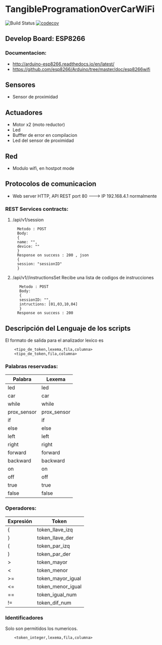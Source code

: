 # TangibleProgramationOverCarWiFi

![Build Status](https://travis-ci.org/ecvargase/CarWiFi.svg?branch=master)
[![codecov](https://codecov.io/gh/ecvargase/CarWiFi/branch/master/graph/badge.svg)](https://codecov.io/gh/ecvargase/CarWiFi)

## Develop Board: ESP8266
### Documentacion: 
 - http://arduino-esp8266.readthedocs.io/en/latest/
 - https://github.com/esp8266/Arduino/tree/master/doc/esp8266wifi
 
## Sensores
-  Sensor de proximidad
## Actuadores
- Motor x2 (moto reductor)
- Led 
- Bufffer de error en compilacion
- Led del sensor de proximidad

## Red 
 -  Modulo wifi, en hostpot mode
 
## Protocolos de comunicacion
 -  Web server HTTP, API REST port 80 ---> IP 192.168.4.1 normalmente
 
### REST Services contracts:

1. /api/v1/session

         Metodo : POST
         Body:
         {
         name: "",
         device: ""
         }
         Response on success : 200 , json
         { 
         session: "sessionID" 
         }

2. /api/v1//instructionsSet 
Recibe una lista de codigos de instrucciones

          Metodo : POST
          Body:
          {
          sessionID: "",
          intructions: [01,03,10,04]
          }
         Response on success : 200 

## Descripción del Lenguaje de los scripts
El formato de salida para el analizador lexico es 

        <tipo_de_token,lexema,fila,columna>
        <tipo_de_token,fila,columna>

### Palabras reservadas:
| Palabra       | Lexema        |
| ------------- | ------------- |
| led           | led           |
| car           | car           |         
| while         | while         |   
| prox_sensor   | prox_sensor   |   
| if            | if            |   
| else          | else          |   
| left          | left          |   
| right         | right         |   
| forward       | forward       |   
| backward      | backward      |  
| on            | on            |
| off           | off           |
| true          | true          |
| false         | false         |

### Operadores:

| Expresión     | Token         |
| ------------- | ------------- |
| {             |token_llave_izq|
| }             |token_llave_der|         
| (             | token_par_izq |   
| )             | token_par_der |   
| >             | token_mayor   |   
| <             | token_menor   |   
| >=            | token_mayor_igual|   
| <=            | token_menor_igual|   
| ==            |token_igual_num|   
| !=            |token_dif_num  |  

### Identificadores
Solo son permitidos los numericos.

        <token_integer,lexema,fila,columna>